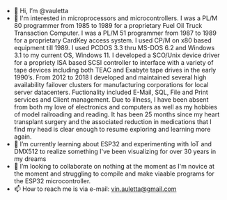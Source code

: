 - 👋 Hi, I’m @vauletta
- 👀 I'm interested in microprocessors and microcontrollers. I was a PL/M 80 programmer from 1985 to 1989 for a proprietary Fuel Oil Truck Transaction Computer. I was a PL/M 51 programmer from 1987 to 1989 for a proprietary CardKey access system. I used CP/M on x80 based equipment till 1989. I used PCDOS 3.3 thru MS-DOS 6.2 and Windows 3.1 to my current OS, Windows 11. I developed a SCO/Unix device driver for a propriety ISA based SCSI controller to interface with a variety of tape devices including both TEAC and Exabyte tape drives in the early 1990’s. From 2012 to 2018 I developed and maintained several high availability failover clusters for manufacturing corporations for local server datacenters. Fuctionality included E-Mail, SQL, File and Print services and Client management. Due to illness, I have been absent from both my love of electronics and computers as well as my hobbies of model railroading and reading. It has been 25 months since my heart transplant surgery and the associated reduction in medications that I find my head is clear enough to resume exploring and learning more again.
- 🌱 I’m currently learning about ESP32 and experimenting with IoT and DMX512 to realize something I've been visualizing for over 30 years in my dreams
- 💞️ I’m looking to collaborate on nothing at the moment as I'm novice at the moment and struggling to compile and make viaable programs for the ESP32 microcontroller.
- 📫 How to reach me is via e-mail: vin.auletta@gmail.com

<!---
vauletta/vauletta is a ✨ special ✨ repository because its `README.md` (this file) appears on your GitHub profile.
You can click the Preview link to take a look at your changes.
--->
